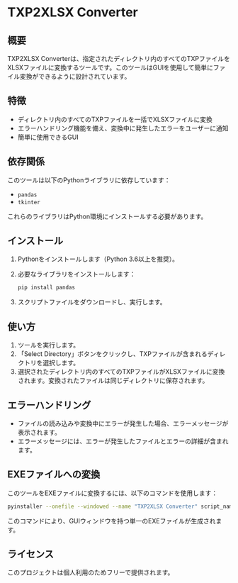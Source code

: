 # TXP2XLSX Converter

## 概要
TXP2XLSX Converterは、指定されたディレクトリ内のすべてのTXPファイルをXLSXファイルに変換するツールです。このツールはGUIを使用して簡単にファイル変換ができるように設計されています。

## 特徴
- ディレクトリ内のすべてのTXPファイルを一括でXLSXファイルに変換
- エラーハンドリング機能を備え、変換中に発生したエラーをユーザーに通知
- 簡単に使用できるGUI

## 依存関係
このツールは以下のPythonライブラリに依存しています：
- `pandas`
- `tkinter`

これらのライブラリはPython環境にインストールする必要があります。

## インストール
1. Pythonをインストールします（Python 3.6以上を推奨）。
2. 必要なライブラリをインストールします：
   ```sh
   pip install pandas
   ```

3. スクリプトファイルをダウンロードし、実行します。

## 使い方
1. ツールを実行します。
2. 「Select Directory」ボタンをクリックし、TXPファイルが含まれるディレクトリを選択します。
3. 選択されたディレクトリ内のすべてのTXPファイルがXLSXファイルに変換されます。変換されたファイルは同じディレクトリに保存されます。

## エラーハンドリング
- ファイルの読み込みや変換中にエラーが発生した場合、エラーメッセージが表示されます。
- エラーメッセージには、エラーが発生したファイルとエラーの詳細が含まれます。

## EXEファイルへの変換
このツールをEXEファイルに変換するには、以下のコマンドを使用します：
```sh
pyinstaller --onefile --windowed --name "TXP2XLSX Converter" script_name.py
```
このコマンドにより、GUIウィンドウを持つ単一のEXEファイルが生成されます。

## ライセンス
このプロジェクトは個人利用のためフリーで提供されます。
